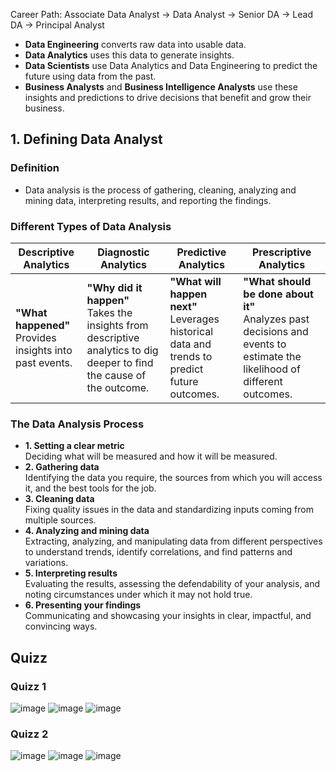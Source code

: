 Career Path: Associate Data Analyst -> Data Analyst -> Senior DA -> Lead DA -> Principal Analyst


- **Data Engineering** converts raw data into usable data.
- **Data Analytics** uses this data to generate insights.
- **Data Scientists** use Data Analytics and Data Engineering to predict the future using data from the past.
- **Business Analysts** and **Business Intelligence Analysts** use these insights and predictions to drive decisions that benefit and grow their business.

## 1. Defining Data Analyst
### Definition
- Data analysis is the process of gathering, cleaning, analyzing and mining data, interpreting results, and reporting the findings.

### Different Types of Data Analysis

| Descriptive Analytics | Diagnostic Analytics | Predictive Analytics | Prescriptive Analytics |
|------------------------|-----------------------|-----------------------|-------------------------|
| **"What happened"**<br>Provides insights into past events. | **"Why did it happen"**<br>Takes the insights from descriptive analytics to dig deeper to find the cause of the outcome. | **"What will happen next"**<br>Leverages historical data and trends to predict future outcomes. | **"What should be done about it"**<br>Analyzes past decisions and events to estimate the likelihood of different outcomes. |

### The Data Analysis Process

- **1. Setting a clear metric**  
  Deciding what will be measured and how it will be measured.
- **2. Gathering data**  
  Identifying the data you require, the sources from which you will access it, and the best tools for the job.
- **3. Cleaning data**  
  Fixing quality issues in the data and standardizing inputs coming from multiple sources.
- **4. Analyzing and mining data**  
  Extracting, analyzing, and manipulating data from different perspectives to understand trends, identify correlations, and find patterns and variations.
- **5. Interpreting results**  
  Evaluating the results, assessing the defendability of your analysis, and noting circumstances under which it may not hold true.
- **6. Presenting your findings**  
  Communicating and showcasing your insights in clear, impactful, and convincing ways.

## Quizz
  ### Quizz 1
  ![image](https://github.com/user-attachments/assets/bf943b7b-5af6-4655-a53a-0d1e0b4f7a33)
  ![image](https://github.com/user-attachments/assets/0251da2c-7d1c-43d2-bd28-e39c3b1a1904)
  ![image](https://github.com/user-attachments/assets/a251ccdb-e951-4218-82cc-9f5c00ba6861)

  ### Quizz 2
  ![image](https://github.com/user-attachments/assets/8932225e-c118-490e-8f99-8ff8cee31561)
  ![image](https://github.com/user-attachments/assets/e296a8d0-c883-4857-babf-5fee3a8d5b0d)
  ![image](https://github.com/user-attachments/assets/653a8988-a03c-4b6e-8f23-cf1a4e2857ab)






